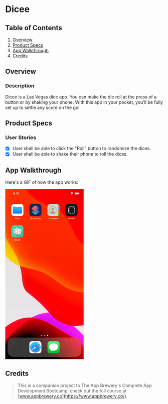 # Dicee

## Table of Contents
1. [Overview](#Overview)
2. [Product Specs](#Product-Specs)
3. [App Walkthrough](#App-Walkthrough)
4. [Credits](#Credits)

## Overview
### Description

Dicee is a Las Vegas dice app. You can make the die roll at the press of a button or by shaking your phone. With this app in your pocket, you’ll be fully set up to settle any score on the go!

## Product Specs
### User Stories

- [X] User shall be able to click the "Roll" button to randomize the dices.
- [X] User shall be able to shake their phone to roll the dices.

## App Walkthrough

Here's a GIF of how the app works:

<img src="https://raw.githubusercontent.com/py415/app-resources/master/ios/ios-dicee.gif" width="250" />

## Credits

>This is a companion project to The App Brewery's Complete App Development Bootcamp, check out the full course at [www.appbrewery.co](https://www.appbrewery.co/).
